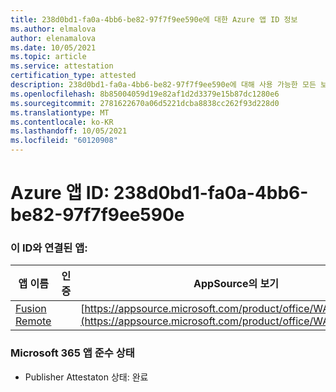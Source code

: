 ```yaml
---
title: 238d0bd1-fa0a-4bb6-be82-97f7f9ee590e에 대한 Azure 앱 ID 정보
ms.author: elmalova
author: elenamalova
ms.date: 10/05/2021
ms.topic: article
ms.service: attestation
certification_type: attested
description: 238d0bd1-fa0a-4bb6-be82-97f7f9ee590e에 대해 사용 가능한 모든 보안 및 규정 준수 정보입니다.
ms.openlocfilehash: 8b85004059d19e82af1d2d3379e15b87dc1280e6
ms.sourcegitcommit: 2781622670a06d5221dcba8838cc262f93d228d0
ms.translationtype: MT
ms.contentlocale: ko-KR
ms.lasthandoff: 10/05/2021
ms.locfileid: "60120908"
---
```

# <a name="azure-app-id-238d0bd1-fa0a-4bb6-be82-97f7f9ee590e"></a>Azure 앱 ID: 238d0bd1-fa0a-4bb6-be82-97f7f9ee590e


### <a name="apps-associated-with-this-id"></a>이 ID와 연결된 앱:
| **앱 이름** | **인증** | **AppSource의 보기** |
|--------------|---------------|-----------------------|
| [Fusion Remote](https://docs.microsoft.com/microsoft-365-app-certification/forward/WA200001422) |  | [https://appsource.microsoft.com/product/office/WA200001422](https://appsource.microsoft.com/product/office/WA200001422) |

### <a name="microsoft-365-app-compliance-status"></a>Microsoft 365 앱 준수 상태
- Publisher Attestaton 상태: 완료
